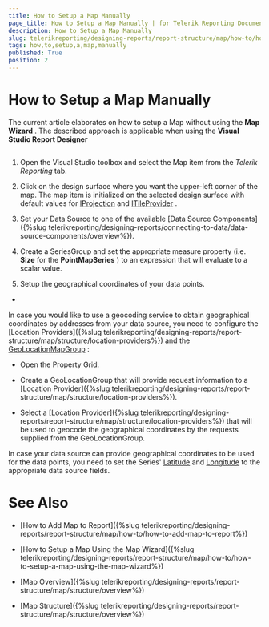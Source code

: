 ```yaml
---
title: How to Setup a Map Manually
page_title: How to Setup a Map Manually | for Telerik Reporting Documentation
description: How to Setup a Map Manually
slug: telerikreporting/designing-reports/report-structure/map/how-to/how-to-setup-a-map-manually
tags: how,to,setup,a,map,manually
published: True
position: 2
---
```


# How to Setup a Map Manually



The current article elaborates on how to setup a Map without using the __Map Wizard__ . The described approach is         applicable when using the __Visual Studio Report Designer__ 

## 

1. Open the Visual Studio toolbox and select the Map item from the *Telerik Reporting*  tab.                 

1. Click on the design surface where you want the upper-left corner of the map.                     The map item is initialized on the selected design surface with default values for                    [IProjection](/reporting/api/Telerik.Reporting.IProjection)                    and  [ITileProvider](/reporting/api/Telerik.Reporting.ITileProvider) .                 

1. Set your Data Source to one of the available [Data Source Components]({%slug telerikreporting/designing-reports/connecting-to-data/data-source-components/overview%}).                 

1. Create a SeriesGroup and set the appropriate measure property (i.e. __Size__  for the __PointMapSeries__ )                   to an expression that will evaluate to a scalar value.                 

1. Setup the geographical coordinates of your data points.

+ 

In case you would like to use a geocoding service to obtain geographical coordinates by addresses from your data source,                       you need to configure the [Location Providers]({%slug telerikreporting/designing-reports/report-structure/map/structure/location-providers%}) and the                        [GeoLocationMapGroup](/reporting/api/Telerik.Reporting.GeoLocationMapGroup) :                     

* Open the Property Grid.

* Create a GeoLocationGroup that will provide request information to a [Location Provider]({%slug telerikreporting/designing-reports/report-structure/map/structure/location-providers%}).                           

* Select a [Location Provider]({%slug telerikreporting/designing-reports/report-structure/map/structure/location-providers%}) that will be used to geocode the geographical coordinates by the requests supplied from the GeoLocationGroup.                           

In case your data source can provide geographical coordinates to be used for the data points,                       you need to set the Series'  [Latitude](/reporting/api/Telerik.Reporting.PointMapSeries#Telerik_Reporting_PointMapSeries_Latitude)  and                        [Longitude](/reporting/api/Telerik.Reporting.PointMapSeries#Telerik_Reporting_PointMapSeries_Longitude)  to the appropriate data source fields.                      

# See Also


 * [How to Add Map to Report]({%slug telerikreporting/designing-reports/report-structure/map/how-to/how-to-add-map-to-report%})

 * [How to Setup a Map Using the Map Wizard]({%slug telerikreporting/designing-reports/report-structure/map/how-to/how-to-setup-a-map-using-the-map-wizard%})

 * [Map Overview]({%slug telerikreporting/designing-reports/report-structure/map/structure/overview%})

 * [Map Structure]({%slug telerikreporting/designing-reports/report-structure/map/structure/overview%})
